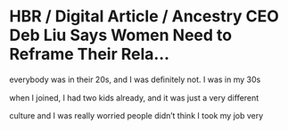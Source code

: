 # HBR / Digital Article / Ancestry CEO Deb Liu Says Women Need to Reframe Their Rela…

everybody was in their 20s, and I was deﬁnitely not. I was in my 30s

when I joined, I had two kids already, and it was just a very diﬀerent

culture and I was really worried people didn’t think I took my job very